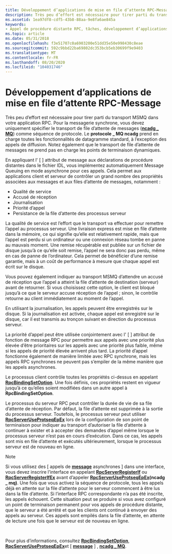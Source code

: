 ```yaml
---
title: Développement d’applications de mise en file d’attente RPC-Message
description: Très peu d’effort est nécessaire pour tirer parti du transport MSMQ dans votre application RPC.
ms.assetid: 1ea97df8-cdf5-43b8-88aa-9e8fa6ae845a
keywords:
- Appel de procédure distante RPC, tâches, développement d’applications Message Queuing
ms.topic: article
ms.date: 05/31/2018
ms.openlocfilehash: f3e51707c0a6903200e51dd35e50e998430c8eae
ms.sourcegitcommit: 592c9bbd22ba69802dc353bcb5eb30699f9e9403
ms.translationtype: MT
ms.contentlocale: fr-FR
ms.lasthandoff: 08/20/2020
ms.locfileid: "104031746"
---
```

# <a name="developing-rpc-message-queuing-applications"></a>Développement d’applications de mise en file d’attente RPC-Message

Très peu d’effort est nécessaire pour tirer parti du transport MSMQ dans votre application RPC. Pour la messagerie synchrone, vous devez uniquement spécifier le transport de file d’attente de messages ([**ncadg \_ MQ**](/windows/desktop/Midl/ncadg-mq)) comme séquence de protocole. Le **protocole \_ MQ ncadg** prend en charge toutes les fonctionnalités de datagramme standard, à l’exception des appels de diffusion. Notez également que le transport de file d’attente de messages ne prend pas en charge les points de terminaison dynamiques.

En appliquant l' \[ [](/windows/desktop/Midl/message) \] attribut de message aux déclarations de procédure distantes dans le fichier IDL, vous implémentez automatiquement Message Queuing en mode asynchrone pour ces appels. Cela permet aux applications client et serveur de contrôler un grand nombre des propriétés associées aux messages et aux files d’attente de messages, notamment :

-   Qualité de service
-   Accusé de réception
-   Journalisation
-   Priorité d’appel
-   Persistance de la file d’attente des processus serveur

La qualité de service est l’effort que le transport va effectuer pour remettre l’appel au processus serveur. Une livraison express est mise en file d’attente dans la mémoire, ce qui signifie qu’elle est relativement rapide, mais que l’appel est perdu si un ordinateur ou une connexion réseau tombe en panne au mauvais moment. Une remise récupérable est publiée sur un fichier de disque jusqu’à ce qu’elle soit remise, l’appel ne sera donc pas perdu, même en cas de panne de l’ordinateur. Cela permet de bénéficier d’une remise garantie, mais à un coût de performance à mesure que chaque appel est écrit sur le disque.

Vous pouvez également indiquer au transport MSMQ d’attendre un accusé de réception que l’appel a atteint la file d’attente de destination (serveur) avant de retourner. Si vous choisissez cette option, le client est bloqué jusqu’à ce que le serveur accuse réception de l’appel ; sinon, le contrôle retourne au client immédiatement au moment de l’appel.

En utilisant la journalisation, les appels peuvent être enregistrés sur le disque. Si la journalisation est activée, chaque appel est enregistré sur le disque, car il est transmis au tronçon suivant en direction du processus serveur.

La priorité d’appel peut être utilisée conjointement avec l' \[ [](/windows/desktop/Midl/message) \] attribut de fonction de message RPC pour permettre aux appels avec une priorité plus élevée d’être prioritaires sur les appels avec une priorité plus faible, même si les appels de priorité élevée arrivent plus tard. La priorité d’appel fonctionne également de manière limitée avec RPC synchrone, mais les appels RPC synchrones ne peuvent pas s’empiler de la même manière que les appels asynchrones.

Le processus client contrôle toutes les propriétés ci-dessus en appelant [**RpcBindingSetOption**](/windows/desktop/api/Rpcdce/nf-rpcdce-rpcbindingsetoption). Une fois définis, ces propriétés restent en vigueur jusqu’à ce qu’elles soient modifiées dans un autre appel à **RpcBindingSetOption**.

Le processus du serveur RPC peut contrôler la durée de vie de sa file d’attente de réception. Par défaut, la file d’attente est supprimée à la sortie du processus serveur. Toutefois, le processus serveur peut utiliser [**RpcServerUseProtseqEpEx**](/windows/desktop/api/Rpcdce/nf-rpcdce-rpcserveruseprotseqepex) lors de la configuration de son point de terminaison pour indiquer au transport d’autoriser la file d’attente à continuer à exister et à accepter des demandes d’appel même lorsque le processus serveur n’est pas en cours d’exécution. Dans ce cas, les appels sont mis en file d’attente et exécutés ultérieurement, lorsque le processus serveur est de nouveau en ligne.

> [!Note]  
> Si vous utilisez des \[ appels de [**message**](/windows/desktop/Midl/message) asynchrones \] dans une interface, vous devez inscrire l’interface en appelant [**RpcServerRegisterIf**](/windows/desktop/api/Rpcdce/nf-rpcdce-rpcserverregisterif) ou [**RpcServerRegisterIfEx**](/windows/desktop/api/Rpcdce/nf-rpcdce-rpcserverregisterifex) avant d’appeler [**RpcServerUseProtseqEpEx**](/windows/desktop/api/Rpcdce/nf-rpcdce-rpcserveruseprotseqepex)**(ncadg \_ mq)**. Une fois que vous activez la séquence de protocole, tous les appels déjà en attente sur la file d’attente pour le serveur commencent à être lus dans la file d’attente. Si l’interface RPC correspondante n’a pas été inscrite, les appels échouent. Cette situation peut se produire si vous avez configuré un point de terminaison permanent pour vos appels de procédure distante, que le serveur a été arrêté et que les clients ont continué à envoyer des appels au serveur. Ces appels sont empilés dans la file d’attente, en attente de lecture une fois que le serveur est de nouveau en ligne.

 

Pour plus d’informations, consultez [**RpcBindingSetOption**](/windows/desktop/api/Rpcdce/nf-rpcdce-rpcbindingsetoption), [**RpcServerUseProtseqEpEx**](/windows/desktop/api/Rpcdce/nf-rpcdce-rpcserveruseprotseqepex)et \[ [**message**](/windows/desktop/Midl/message) \] , [**ncadg \_ MQ**](/windows/desktop/Midl/ncadg-mq).

 

 